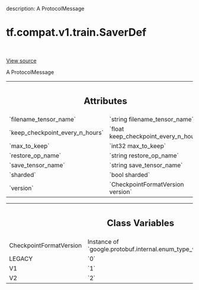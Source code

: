 description: A ProtocolMessage

<div itemscope itemtype="http://developers.google.com/ReferenceObject">
<meta itemprop="name" content="tf.compat.v1.train.SaverDef" />
<meta itemprop="path" content="Stable" />
<meta itemprop="property" content="CheckpointFormatVersion"/>
<meta itemprop="property" content="LEGACY"/>
<meta itemprop="property" content="V1"/>
<meta itemprop="property" content="V2"/>
</div>

# tf.compat.v1.train.SaverDef

<!-- Insert buttons and diff -->

<table class="tfo-notebook-buttons tfo-api nocontent" align="left">

</table>

<a target="_blank" href="/code/stable/tensorflow/core/protobuf/saver.proto">View source</a>



A ProtocolMessage

<!-- Placeholder for "Used in" -->




<!-- Tabular view -->
 <table class="responsive fixed orange">
<colgroup><col width="214px"><col></colgroup>
<tr><th colspan="2"><h2 class="add-link">Attributes</h2></th></tr>

<tr>
<td>
`filename_tensor_name`
</td>
<td>
`string filename_tensor_name`
</td>
</tr><tr>
<td>
`keep_checkpoint_every_n_hours`
</td>
<td>
`float keep_checkpoint_every_n_hours`
</td>
</tr><tr>
<td>
`max_to_keep`
</td>
<td>
`int32 max_to_keep`
</td>
</tr><tr>
<td>
`restore_op_name`
</td>
<td>
`string restore_op_name`
</td>
</tr><tr>
<td>
`save_tensor_name`
</td>
<td>
`string save_tensor_name`
</td>
</tr><tr>
<td>
`sharded`
</td>
<td>
`bool sharded`
</td>
</tr><tr>
<td>
`version`
</td>
<td>
`CheckpointFormatVersion version`
</td>
</tr>
</table>





<!-- Tabular view -->
 <table class="responsive fixed orange">
<colgroup><col width="214px"><col></colgroup>
<tr><th colspan="2"><h2 class="add-link">Class Variables</h2></th></tr>

<tr>
<td>
CheckpointFormatVersion<a id="CheckpointFormatVersion"></a>
</td>
<td>
Instance of `google.protobuf.internal.enum_type_wrapper.EnumTypeWrapper`
</td>
</tr><tr>
<td>
LEGACY<a id="LEGACY"></a>
</td>
<td>
`0`
</td>
</tr><tr>
<td>
V1<a id="V1"></a>
</td>
<td>
`1`
</td>
</tr><tr>
<td>
V2<a id="V2"></a>
</td>
<td>
`2`
</td>
</tr>
</table>


